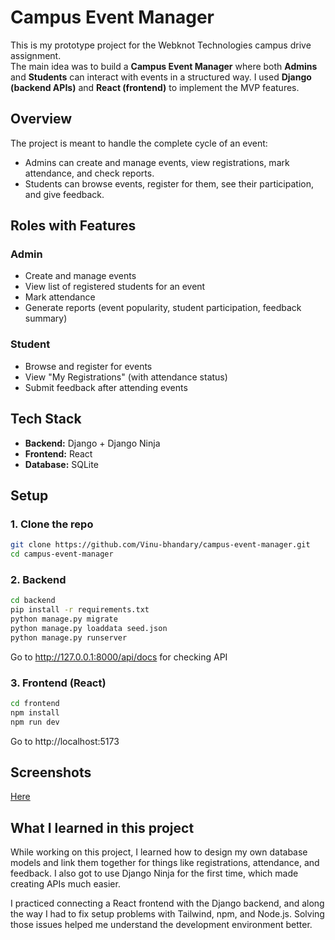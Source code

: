 # Campus Event Manager

This is my prototype project for the Webknot Technologies campus drive assignment.  
The main idea was to build a **Campus Event Manager** where both **Admins** and **Students** can interact with events in a structured way. I used **Django (backend APIs)** and **React (frontend)** to implement the MVP features.


## Overview

The project is meant to handle the complete cycle of an event:
- Admins can create and manage events, view registrations, mark attendance, and check reports.
- Students can browse events, register for them, see their participation, and give feedback.



## Roles with Features

### Admin
- Create and manage events  
- View list of registered students for an event  
- Mark attendance  
- Generate reports (event popularity, student participation, feedback summary)

### Student
- Browse and register for events  
- View "My Registrations" (with attendance status)  
- Submit feedback after attending events  


## Tech Stack

- **Backend:** Django + Django Ninja 
- **Frontend:** React   
- **Database:** SQLite   


## Setup 

### 1. Clone the repo
```bash
git clone https://github.com/Vinu-bhandary/campus-event-manager.git
cd campus-event-manager
````

### 2. Backend

```bash
cd backend
pip install -r requirements.txt
python manage.py migrate
python manage.py loaddata seed.json
python manage.py runserver
```

Go to http://127.0.0.1:8000/api/docs for checking API


### 3. Frontend (React)

```bash
cd frontend
npm install
npm run dev
```
Go to http://localhost:5173



## Screenshots

[Here](https://github.com/Vinu-bhandary/campus-event-manager/tree/main/screenshots)



## What I learned in this project
While working on this project, I learned how to design my own database models and link them together for things like registrations, attendance, and feedback. I also got to use Django Ninja for the first time, which made creating APIs much easier.

I practiced connecting a React frontend with the Django backend, and along the way I had to fix setup problems with Tailwind, npm, and Node.js. Solving those issues helped me understand the development environment better.
